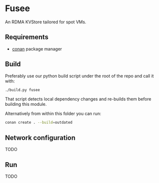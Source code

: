 # Fusee

An RDMA KVStore tailored for spot VMs.

## Requirements

- [conan](https://conan.io/) package manager

## Build

Preferably use our python build script under the root of the repo and call it with:

```sh
./build.py fusee
```

That script detects local dependency changes and re-builds them before building this module.

Alternatively from within this folder you can run:

```sh
conan create . --build=outdated
```

## Network configuration

TODO

## Run

TODO
